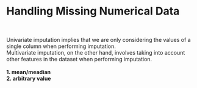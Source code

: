 <h1>Handling Missing Numerical Data</h1>
<br>
<p>
  Univariate imputation implies that we are only considering the values of a single column when performing imputation. 
  <br>Multivariate imputation, on the other hand, involves taking into account other features in the dataset when performing imputation.
  <br><b>
  <br>1. mean/meadian
  <br>2. arbitrary value
  </b>
</p>

